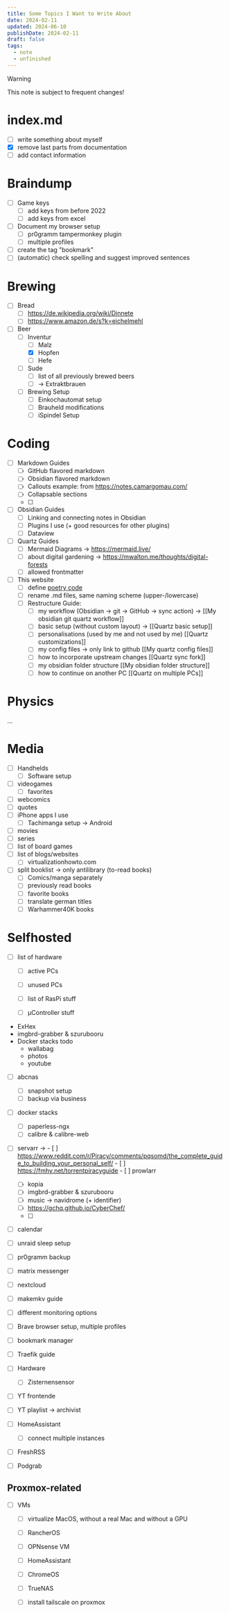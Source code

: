 ```yaml
---
title: Some Topics I Want to Write About
date: 2024-02-11
updated: 2024-06-10
publishDate: 2024-02-11
draft: false
tags:
  - note
  - unfinished
---
```


> [!warning]
> This note is subject to frequent changes!
 
# index.md

- [ ] write something about myself
- [x] remove last parts from documentation
- [ ] add contact information

# Braindump

- [ ] Game keys
	- [ ] add keys from before 2022
	- [ ] add keys from excel
- [ ] Document my browser setup
	- [ ] pr0gramm tampermonkey plugin
	- [ ] multiple profiles
- [ ] create the tag "bookmark"
- [ ] (automatic) check spelling and suggest improved sentences

# Brewing

- [ ] Bread
	- [ ] https://de.wikipedia.org/wiki/Dinnete
	- [ ] https://www.amazon.de/s?k=eichelmehl
- [ ] Beer
	- [ ] Inventur
		- [ ] Malz
		- [x] Hopfen
		- [ ] Hefe
	- [ ] Sude
		- [ ]  list of all previously brewed beers
		- [ ] -> Extraktbrauen
	- [ ] Brewing Setup
		- [ ] Einkochautomat setup
		- [ ] Brauheld modifications
		- [ ] iSpindel Setup

# Coding

- [ ] Markdown Guides
	- [ ] GitHub flavored markdown
	- [ ] Obsidian flavored markdown
	- [ ] Callouts example: from https://notes.camargomau.com/
	- [ ] Collapsable sections
	- [ ] 
- [ ] Obsidian Guides
	- [ ] Linking and connecting notes in Obsidian
	- [ ] Plugins I use (+ good resources for other plugins)
	- [ ] Dataview
- [ ] Quartz Guides
	- [ ] Mermaid Diagrams -> https://mermaid.live/
	- [ ] about digital gardening -> https://mwalton.me/thoughts/digital-forests
	- [ ] allowed frontmatter
- [ ] This website
	- [ ] define [poetry code](https://github.com/search?q=repo%3Ajackyzha0%2Fjackyzha0.github.io%20poetry&type=code)
	- [ ] rename .md files, same naming scheme (upper-/lowercase)
	- [ ] Restructure Guide:
		- [ ] my workflow (Obsidian -> git -> GitHub -> sync action) -> [[My obsidian git quartz workflow]]
		- [ ] basic setup (without custom layout) -> [[Quartz basic setup]]
		- [ ] personalisations (used by me and not used by me) [[Quartz customizations]]
		- [ ] my config files -> only link to github [[My quartz config files]]
		- [ ] how to incorporate upstream changes [[Quartz sync fork]]
		- [ ] my obsidian folder structure [[My obsidian folder structure]]
		- [ ] how to continue on another PC [[Quartz on multiple PCs]]

# Physics

...

# Media

- [ ] Handhelds
	- [ ] Software setup
- [ ] videogames
	- [ ] favorites
- [ ] webcomics
- [ ] quotes
- [ ] iPhone apps I use
	- [ ] Tachimanga setup -> Android
- [ ] movies
- [ ] series
- [ ] list of board games
- [ ] list of blogs/websites
	- [ ] virtualizationhowto.com
- [ ] split booklist -> only antilibrary (to-read books)
	- [ ] Comics/manga separately
	- [ ] previously read books
	- [ ] favorite books
	- [ ] translate german titles
	- [ ] Warhammer40K books

# Selfhosted

- [ ] list of hardware
	- [ ] active PCs
	- [ ] unused PCs
	- [ ] list of RasPi stuff
	- [ ] µController stuff


- ExHex
- imgbrd-grabber & szurubooru
- Docker stacks todo
   - wallabag
   - photos
   - youtube


- [ ] abcnas
	- [ ] snapshot setup
	- [ ] backup via business
- [ ] docker stacks
	- [ ] paperless-ngx
	- [ ] calibre & calibre-web
- [ ] servarr -> 
		- [ ] https://www.reddit.com/r/Piracy/comments/pqsomd/the_complete_guide_to_building_your_personal_self/
		- [ ] https://fmhy.net/torrentpiracyguide
		- [ ] prowlarr
	- [ ] kopia
	- [ ] imgbrd-grabber & szurubooru
	- [ ] music -> navidrome (+ identifier)
	- [ ] https://gchq.github.io/CyberChef/
	- [ ] 
- [ ] calendar
- [ ] unraid sleep setup
- [ ] pr0gramm backup
- [ ] matrix messenger
- [ ] nextcloud
- [ ] makemkv guide

- [ ] different monitoring options
- [ ] Brave browser setup, multiple profiles
- [ ] bookmark manager
- [ ] Traefik guide
- [ ] Hardware
	- [ ] Zisternensensor
- [ ] YT frontende
- [ ] YT playlist -> archivist
- [ ] HomeAssistant
	- [ ] connect multiple instances
- [ ] FreshRSS
- [ ] Podgrab



## Proxmox-related

- [ ] VMs
	- [ ] virtualize MacOS, without  a real Mac and without a GPU
	- [ ] RancherOS
	- [ ] OPNsense VM
	- [ ] HomeAssistant
	- [ ] ChromeOS
	- [ ] TrueNAS
	- [ ] install tailscale on proxmox

